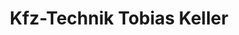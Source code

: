 ---
title: "Kfz-Technik Tobias Keller"
url: /penzing/kfz-technik-tobias-keller/
shop: Autowerkstatt
---